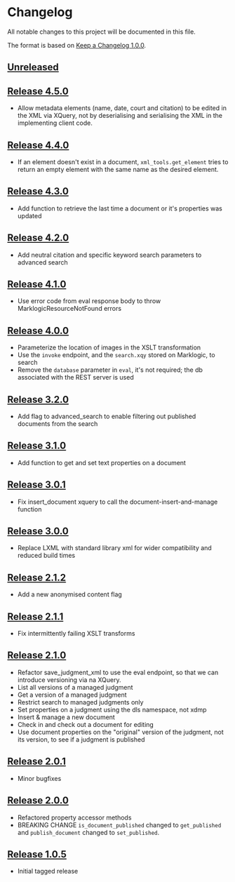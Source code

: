 # Changelog

All notable changes to this project will be documented in this file.

The format is based on [Keep a Changelog 1.0.0].

## [Unreleased]

## [Release 4.5.0]
- Allow metadata elements (name, date, court and citation) to be edited in the XML via XQuery, not by deserialising and
  serialising the XML in the implementing client code.

## [Release 4.4.0]
- If an element doesn't exist in a document, `xml_tools.get_element` tries to return an empty element with the same
  name as the desired element.

## [Release 4.3.0]
- Add function to retrieve the last time a document or it's properties was updated

## [Release 4.2.0]
- Add neutral citation and specific keyword search parameters to advanced search

## [Release 4.1.0]
- Use error code from eval response body to throw MarklogicResourceNotFound errors

## [Release 4.0.0]
- Parameterize the location of images in the XSLT transformation
- Use the `invoke` endpoint, and the `search.xqy` stored on Marklogic, to search
- Remove the `database` parameter in `eval`, it's not required; the db associated with the REST server is used

## [Release 3.2.0]
- Add flag to advanced_search to enable filtering out published documents from the search

## [Release 3.1.0]
- Add function to get and set text properties on a document

## [Release 3.0.1]
- Fix insert_document xquery to call the document-insert-and-manage function

## [Release 3.0.0]
- Replace LXML with standard library xml for wider compatibility and reduced build times

## [Release 2.1.2]
- Add a new anonymised content flag

## [Release 2.1.1]
- Fix intermittently failing XSLT transforms

## [Release 2.1.0]
- Refactor save_judgment_xml to use the eval endpoint, so that we can introduce versioning via na XQuery.
- List all versions of a managed judgment
- Get a version of a managed judgment
- Restrict search to managed judgments only
- Set properties on a judgment using the dls namespace, not xdmp
- Insert & manage a new document
- Check in and check out a document for editing
- Use document properties on the "original" version of the judgment, not its version, to see if a judgment is published

## [Release 2.0.1]
- Minor bugfixes

## [Release 2.0.0]
- Refactored property accessor methods
- BREAKING CHANGE `is_document_published` changed to `get_published` and `publish_document` changed to `set_published`.

## [Release 1.0.5]
- Initial tagged release

[Unreleased]: https://github.com/nationalarchives/ds-caselaw-custom-api-client/compare/release-4.5.0...HEAD
[Release 4.5.0]: https://github.com/nationalarchives/ds-caselaw-custom-api-client/compare/release-4.5.0...4.4.0
[Release 4.4.0]: https://github.com/nationalarchives/ds-caselaw-custom-api-client/compare/release-4.4.0...4.3.0
[Release 4.3.0]: https://github.com/nationalarchives/ds-caselaw-custom-api-client/compare/release-4.3.0...4.2.0
[Release 4.2.0]: https://github.com/nationalarchives/ds-caselaw-custom-api-client/compare/release-4.2.0...4.1.0
[Release 4.1.0]: https://github.com/nationalarchives/ds-caselaw-custom-api-client/compare/release-4.1.0...4.0.0
[Release 4.0.0]: https://github.com/nationalarchives/ds-caselaw-custom-api-client/compare/release-4.0.0...3.2.0
[Release 3.2.0]: https://github.com/nationalarchives/ds-caselaw-custom-api-client/compare/release-3.1.1..release-3.2.0
[Release 3.1.0]: https://github.com/nationalarchives/ds-caselaw-custom-api-client/compare/release-3.0.1..release-3.1.0
[Release 3.0.1]: https://github.com/nationalarchives/ds-caselaw-custom-api-client/compare/release-3.0.0..release-3.0.1
[Release 3.0.0]: https://github.com/nationalarchives/ds-caselaw-custom-api-client/compare/release-2.1.2...release-3.0.0
[Release 2.1.2]: https://github.com/nationalarchives/ds-caselaw-custom-api-client/compare/release-2.1.1...release-2.1.2
[Release 2.1.1]: https://github.com/nationalarchives/ds-caselaw-custom-api-client/compare/release-2.1.0...release-2.1.1
[Release 2.1.0]: https://github.com/nationalarchives/ds-caselaw-custom-api-client/compare/release-2.0.1...release-2.1.0
[release 2.0.1]: https://github.com/nationalarchives/ds-caselaw-custom-api-client/compare/release-2.0.0...release-2.0.1
[release 2.0.0]: https://github.com/nationalarchives/ds-caselaw-custom-api-client/compare/release-1.0.5...release-2.0.0
[release 1.0.5]: https://github.com/nationalarchives/ds-caselaw-custom-api-client/releases/tag/release-1.0.5
[keep a changelog 1.0.0]: https://keepachangelog.com/en/1.0.0/
